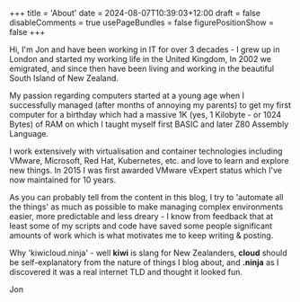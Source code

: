 +++
title = 'About'
date = 2024-08-07T10:39:03+12:00
draft = false
disableComments = true
usePageBundles = false
figurePositionShow = false
+++

Hi, I'm Jon and have been working in IT for over 3 decades - I grew up in London and started my working life in the United Kingdom, In 2002 we emigrated, and since then have been living and working in the beautiful South Island of New Zealand.

My passion regarding computers started at a young age when I successfully managed (after months of annoying my parents) to get my first computer for a birthday which had a massive 1K (yes, 1 Kilobyte - or 1024 Bytes) of RAM on which I taught myself first BASIC and later Z80 Assembly Language.

I work extensively with virtualisation and container technologies including VMware, Microsoft, Red Hat, Kubernetes, etc. and love to learn and explore new things. In 2015 I was first awarded VMware vExpert status which I've now maintained for 10 years.

As you can probably tell from the content in this blog, I try to 'automate all the things' as much as possible to make managing complex environments easier, more predictable and less dreary - I know from feedback that at least some of my scripts and code have saved some people significant amounts of work which is what motivates me to keep writing & posting.

Why 'kiwicloud.ninja' - well **kiwi** is slang for New Zealanders, **cloud** should be self-explanatory from the nature of things I blog about, and **.ninja** as I discovered it was a real internet TLD and thought it looked fun.

Jon